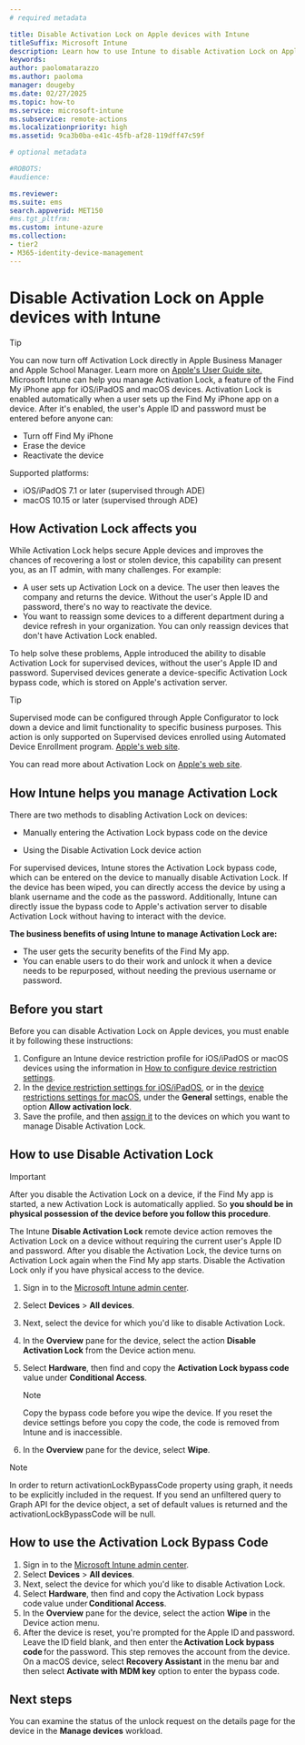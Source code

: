```yaml
---
# required metadata

title: Disable Activation Lock on Apple devices with Intune
titleSuffix: Microsoft Intune
description: Learn how to use Intune to disable Activation Lock on Apple devices to access locked devices.
keywords:
author: paolomatarazzo
ms.author: paoloma
manager: dougeby
ms.date: 02/27/2025
ms.topic: how-to
ms.service: microsoft-intune
ms.subservice: remote-actions
ms.localizationpriority: high
ms.assetid: 9ca3b0ba-e41c-45fb-af28-119dff47c59f

# optional metadata

#ROBOTS:
#audience:

ms.reviewer:
ms.suite: ems
search.appverid: MET150
#ms.tgt_pltfrm:
ms.custom: intune-azure
ms.collection:
- tier2
- M365-identity-device-management
---
```


# Disable Activation Lock on Apple devices with Intune

> [!TIP]
> You can now turn off Activation Lock directly in Apple Business Manager and Apple School Manager. Learn more on [Apple's User Guide site.](https://support.apple.com/guide/apple-business-manager/axm812df1dd8/web)
Microsoft Intune can help you manage Activation Lock, a feature of the Find My iPhone app for iOS/iPadOS and macOS devices. Activation Lock is enabled automatically when a user sets up the Find My iPhone app on a device. After it's enabled, the user's Apple ID and password must be entered before anyone can:

- Turn off Find My iPhone
- Erase the device
- Reactivate the device

Supported platforms:

- iOS/iPadOS 7.1 or later (supervised through ADE)
- macOS 10.15 or later (supervised through ADE)

## How Activation Lock affects you

While Activation Lock helps secure Apple devices and improves the chances of recovering a lost or stolen device, this capability can present you, as an IT admin, with many challenges. For example:

- A user sets up Activation Lock on a device. The user then leaves the company and returns the device. Without the user's Apple ID and password, there's no way to reactivate the device.
- You want to reassign some devices to a different department during a device refresh in your organization. You can only reassign devices that don't have Activation Lock enabled.

To help solve these problems, Apple introduced the ability to disable Activation Lock for supervised devices, without the user's Apple ID and password. Supervised devices generate a device-specific Activation Lock bypass code, which is stored on Apple's activation server.

>[!TIP]
> Supervised mode can be configured through Apple Configurator to lock down a device and limit functionality to specific business purposes. This action is only supported on Supervised devices enrolled using Automated Device Enrollment program. [Apple's web site](https://developer.apple.com/documentation/devicemanagement/clear_the_bypass_code_for_activation_lock).

You can read more about Activation Lock on [Apple's web site](https://support.apple.com/HT201365).

## How Intune helps you manage Activation Lock

There are two methods to disabling Activation Lock on devices:

- Manually entering the Activation Lock bypass code on the device

- Using the Disable Activation Lock device action

For supervised devices, Intune stores the Activation Lock bypass code, which can be entered on the device to manually disable Activation Lock. If the device has been wiped, you can directly access the device by using a blank username and the code as the password.
Additionally, Intune can directly issue the bypass code to Apple's activation server to disable Activation Lock without having to interact with the device.  

**The business benefits of using Intune to manage Activation Lock are:**

- The user gets the security benefits of the Find My app.
- You can enable users to do their work and unlock it when a device needs to be repurposed, without needing the previous username or password.

## Before you start

Before you can disable Activation Lock on Apple devices, you must enable it by following these instructions:

1. Configure an Intune device restriction profile for iOS/iPadOS or macOS devices using the information in [How to configure device restriction settings](../configuration/device-restrictions-configure.md).
2. In the [device restriction settings for iOS/iPadOS](../configuration/device-restrictions-ios.md), or in the [device restrictions settings for macOS](../configuration/device-restrictions-macos.md), under the **General** settings, enable the option **Allow activation lock**.
3. Save the profile, and then [assign it](../configuration/device-profile-assign.md) to the devices on which you want to manage Disable Activation Lock.

## How to use Disable Activation Lock

>[!IMPORTANT]
>After you disable the Activation Lock on a device, if the Find My app is started, a new Activation Lock is automatically applied. So **you should be in physical possession of the device before you follow this procedure**.

The Intune **Disable Activation Lock** remote device action removes the Activation Lock on a device without requiring the current user's Apple ID and password. After you disable the Activation Lock, the device turns on Activation Lock again when the Find My app starts. Disable the Activation Lock only if you have physical access to the device.

1. Sign in to the [Microsoft Intune admin center](https://go.microsoft.com/fwlink/?linkid=2109431).
2. Select **Devices** > **All devices**.
3. Next, select the device for which you'd like to disable Activation Lock.
4. In the **Overview** pane for the device, select the action **Disable Activation Lock** from the Device action menu.
5. Select **Hardware**, then find and copy the **Activation Lock bypass code** value under **Conditional Access**.

    >[!NOTE]
    >Copy the bypass code before you wipe the device. If you reset the device settings before you copy the code, the code is removed from Intune and is inaccessible.

6. In the **Overview** pane for the device, select **Wipe**.

>[!NOTE]
>In order to return activationLockBypassCode property using graph, it needs to be explicitly included in the request.
>If you send an unfiltered query to Graph API for the device object, a set of default values is returned and the activationLockBypassCode will be null.

## How to use the Activation Lock Bypass Code

1. Sign in to the [Microsoft Intune admin center](https://go.microsoft.com/fwlink/?linkid=2109431).
1. Select **Devices** > **All devices**.
1. Next, select the device for which you'd like to disable Activation Lock.
1. Select **Hardware**, then find and copy the Activation Lock bypass code value under **Conditional Access**.
1. In the **Overview** pane for the device, select the action **Wipe** in the Device action menu.
1. After the device is reset, you're prompted for the Apple ID and password. Leave the ID field blank, and then enter the **Activation Lock bypass code** for the password. This step removes the account from the device. On a macOS device, select **Recovery Assistant** in the menu bar and then select **Activate with MDM key** option to enter the bypass code.

## Next steps

You can examine the status of the unlock request on the details page for the device in the **Manage devices** workload.
